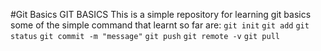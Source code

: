 #Git Basics
GIT BASICS
This is a simple repository for learning git basics
some of the simple command that learnt so far are:
`git init`
`git add`
`git status`
`git commit -m "message"`
`git push`
`git remote -v`
`git pull`
